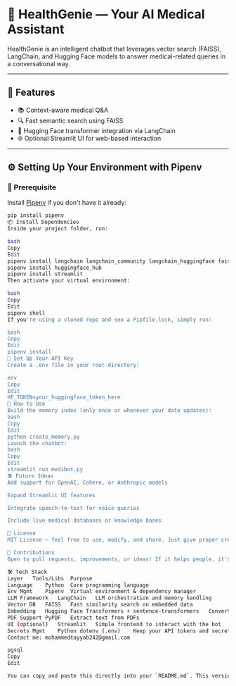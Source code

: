 # 🧠 HealthGenie — Your AI Medical Assistant

HealthGenie is an intelligent chatbot that leverages vector search (FAISS), LangChain, and Hugging Face models to answer medical-related queries in a conversational way.

---

## 🚀 Features

- 📚 Context-aware medical Q&A  
- 🔍 Fast semantic search using FAISS  
- 🤖 Hugging Face transformer integration via LangChain  
- 🌐 Optional Streamlit UI for web-based interaction  

---


## ⚙️ Setting Up Your Environment with Pipenv

### 🔧 Prerequisite

Install [Pipenv](https://pipenv.pypa.io/en/latest/) if you don't have it already:

```bash
pip install pipenv
📦 Install Dependencies
Inside your project folder, run:

bash
Copy
Edit
pipenv install langchain langchain_community langchain_huggingface faiss-cpu pypdf
pipenv install huggingface_hub
pipenv install streamlit
Then activate your virtual environment:

bash
Copy
Edit
pipenv shell
If you're using a cloned repo and see a Pipfile.lock, simply run:

bash
Copy
Edit
pipenv install
🔐 Set Up Your API Key
Create a .env file in your root directory:

env
Copy
Edit
HF_TOKEN=your_huggingface_token_here
🧠 How to Use
Build the memory index (only once or whenever your data updates):
bash
Copy
Edit
python create_memory.py
Launch the chatbot:
bash
Copy
Edit
streamlit run medibot.py
🛠️ Future Ideas
Add support for OpenAI, Cohere, or Anthropic models

Expand Streamlit UI features

Integrate speech-to-text for voice queries

Include live medical databases or knowledge bases

📄 License
MIT License — feel free to use, modify, and share. Just give proper credit when sharing publicly.

🙌 Contributions
Open to pull requests, improvements, or ideas! If it helps people, it's worth contributing.

🛠️ Tech Stack
Layer	Tools/Libs	Purpose
Language	Python	Core programming language
Env Mgmt	Pipenv	Virtual environment & dependency manager
LLM Framework	LangChain	LLM orchestration and memory handling
Vector DB	FAISS	Fast similarity search on embedded data
Embedding	Hugging Face Transformers + sentence-transformers	Convert text to dense vectors
PDF Support	PyPDF	Extract text from PDFs
UI (optional)	Streamlit	Simple frontend to interact with the bot
Secrets Mgmt	Python dotenv (.env)	Keep your API tokens and secrets safe
Contact me: mohammedtayyab242@gmail.com

pgsql
Copy
Edit

You can copy and paste this directly into your `README.md`. This version eliminates unnecessary details, formats the commands neatly, and presents the information clearly and concisely.